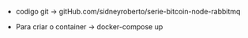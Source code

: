 - codigo git -> gitHub.com/sidneyroberto/serie-bitcoin-node-rabbitmq

- Para criar o container -> docker-compose up